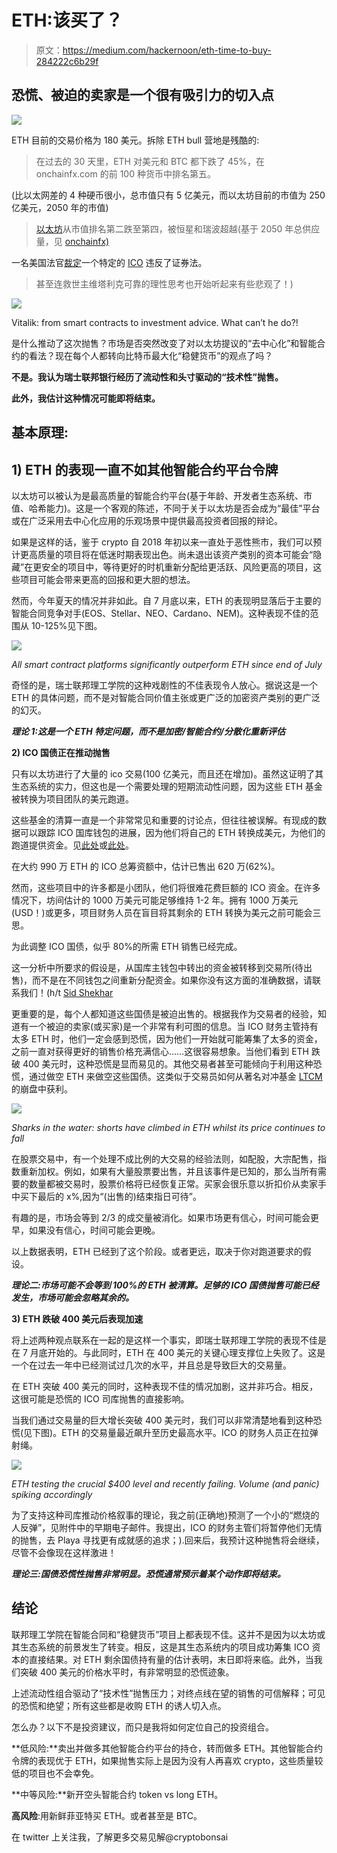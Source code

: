 # ETH:该买了？

> 原文：<https://medium.com/hackernoon/eth-time-to-buy-284222c6b29f>

## 恐慌、被迫的卖家是一个很有吸引力的切入点

![](img/4633c55934a657c53a13ba149a957430.png)

ETH 目前的交易价格为 180 美元。拆除 ETH bull 营地是残酷的:

>在过去的 30 天里，ETH 对美元和 BTC 都下跌了 45%，在 onchainfx.com 的前 100 种货币中排名第五。

(比以太网差的 4 种硬币很小，总市值只有 5 亿美元，而以太坊目前的市值为 250 亿美元，2050 年的市值)

>[以太坊](https://hackernoon.com/tagged/ethereum)从市值排名第二跌至第四，被恒星和瑞波超越(基于 2050 年总供应量，见 [onchainfx)](http://www.onchainfx.com)

一名美国法官[裁定](https://www.bloomberg.com/news/articles/2018-09-11/u-s-judge-says-initial-coin-offering-covered-by-securities-law)一个特定的 [ICO](https://hackernoon.com/tagged/ico) 违反了证券法。

>甚至连救世主维塔利克可靠的理性思考也开始听起来有些悲观了！)

![](img/8f4028600967b1db3b309a04b0811572.png)

Vitalik: from smart contracts to investment advice. What can’t he do?!

是什么推动了这次抛售？市场是否突然改变了对以太坊提议的“去中心化”和智能合约的看法？现在每个人都转向比特币最大化“稳健货币”的观点了吗？

**不是。我认为瑞士联邦银行经历了流动性和头寸驱动的“技术性”抛售。**

**此外，我估计这种情况可能即将结束。**

## **基本原理:**

## **1) ETH 的表现一直不如其他智能合约平台令牌**

以太坊可以被认为是最高质量的智能合约平台(基于年龄、开发者生态系统、市值、哈希能力)。这是一个客观的陈述，不同于关于以太坊是否会成为“最佳”平台或在广泛采用去中心化应用的乐观场景中提供最高投资者回报的辩论。

如果是这样的话，鉴于 crypto 自 2018 年初以来一直处于恶性熊市，我们可以预计更高质量的项目将在低迷时期表现出色。尚未退出该资产类别的资本可能会“隐藏”在更安全的项目中，等待更好的时机重新分配给更活跃、风险更高的项目，这些项目可能会带来更高的回报和更大胆的想法。

然而，今年夏天的情况并非如此。自 7 月底以来，ETH 的表现明显落后于主要的智能合同竞争对手(EOS、Stellar、NEO、Cardano、NEM)。这种表现不佳的范围从 10-125%见下图。

![](img/7aa80813b1bb619eacf3ae0dd6939c6f.png)

*All smart contract platforms significantly outperform ETH since end of July*

奇怪的是，瑞士联邦理工学院的这种戏剧性的不佳表现令人放心。据说这是一个 ETH 的具体问题，而不是对智能合同价值主张或更广泛的加密资产类别的更广泛的幻灭。

***理论 1:这是一个 ETH 特定问题，而不是加密/智能合约/分散化重新评估***

**2) ICO 国债正在推动抛售**

只有以太坊进行了大量的 ico 交易(100 亿美元，而且还在增加)。虽然这证明了其生态系统的实力，但这也是一个需要处理的短期流动性问题，因为这些 ETH 基金被转换为项目团队的美元跑道。

这些基金的清算一直是一个非常常见和重要的讨论点，但往往被误解。有现成的数据可以跟踪 ICO 国库钱包的进展，因为他们将自己的 ETH 转换成美元，为他们的跑道提供资金。见[此处](https://diar.co/ico-treasury-balances/)或[此处](http://www.dappcapitulation.com/)。

在大约 990 万 ETH 的 ICO 总筹资额中，估计已售出 620 万(62%)。

然而，这些项目中的许多都是小团队，他们将很难花费巨额的 ICO 资金。在许多情况下，坊间估计的 1000 万美元可能足够维持 1-2 年。拥有 1000 万美元(USD！)或更多，项目财务人员在盲目将其剩余的 ETH 转换为美元之前可能会三思。

为此调整 ICO 国债，似乎 80%的所需 ETH 销售已经完成。

这一分析中所要求的假设是，从国库主钱包中转出的资金被转移到交易所(待出售)，而不是在不同钱包之间重新分配资金。如果你没有这方面的准确数据，请联系我们！(h/t [Sid Shekhar](https://medium.com/u/6962290f7a17?source=post_page-----284222c6b29f--------------------------------)

更重要的是，每个人都知道这些国债是被迫出售的。根据我作为交易者的经验，知道有一个被迫的卖家(或买家)是一个非常有利可图的信息。当 ICO 财务主管持有太多 ETH 时，他们一定会感到恐慌，因为他们一开始就可能筹集了太多的资金，之前一直对获得更好的销售价格充满信心……这很容易想象。当他们看到 ETH 跌破 400 美元时，这种恐慌是显而易见的。其他交易者甚至可能倾向于利用这种恐慌，通过做空 ETH 来做空这些国债。这类似于交易员如何从著名对冲基金 [LTCM](https://en.wikipedia.org/wiki/Long-Term_Capital_Management) 的崩盘中获利。

![](img/b40ae8857592b8ccee59c36fd9202715.png)

*Sharks in the water: shorts have climbed in ETH whilst its price continues to fall*

在股票交易中，有一个处理不成比例的大交易的经验法则，如配股，大宗配售，指数重新加权。例如，如果有大量股票要出售，并且该事件是已知的，那么当所有需要的数量都被交易时，股票价格将已经恢复正常。买家会很乐意以折扣价从卖家手中买下最后的 x%,因为“(出售的)结束指日可待”。

有趣的是，市场会等到 2/3 的成交量被消化。如果市场更有信心，时间可能会更早，如果没有信心，时间可能会更晚。

以上数据表明，ETH 已经到了这个阶段。或者更远，取决于你对跑道要求的假设。

***理论二:市场可能不会等到 100%的 ETH 被清算。足够的 ICO 国债抛售可能已经发生，市场可能会忽略其余的。***

**3) ETH 跌破 400 美元后表现加速**

将上述两种观点联系在一起的是这样一个事实，即瑞士联邦理工学院的表现不佳是在 7 月底开始的。与此同时，ETH 在 400 美元的关键心理支撑位上失败了。这是一个在过去一年中已经测试过几次的水平，并且总是导致巨大的交易量。

在 ETH 突破 400 美元的同时，这种表现不佳的情况加剧，这并非巧合。相反，这很可能是恐慌的 ICO 司库抛售的直接影响。

当我们通过交易量的巨大增长突破 400 美元时，我们可以非常清楚地看到这种恐慌(见下图)。ETH 的交易量最近飙升至历史最高水平。ICO 的财务人员正在拉弹射绳。

![](img/4c4eec841120583e679652b4ce57ff34.png)

*ETH testing the crucial $400 level and recently failing. Volume (and panic) spiking accordingly*

为了支持这种司库推动价格叙事的理论，我之前(正确地)预测了一个小的“燃烧的人反弹”，见附件中的早期电子邮件。我提出，ICO 的财务主管们将暂停他们无情的抛售，去 Playa 寻找更有成就感的追求；).回来后，我预计这种抛售将会继续，尽管不会像现在这样激进！

***理论三:国债恐慌性抛售非常明显。恐慌通常预示着某个动作即将结束。***

## **结论**

联邦理工学院在智能合同和“稳健货币”项目上都表现不佳。这并不是因为以太坊或其生态系统的前景发生了转变。相反，这是其生态系统内的项目成功筹集 ICO 资本的直接结果。对 ETH 剩余国债持有量的估计表明，末日即将来临。此外，当我们突破 400 美元的价格水平时，有非常明显的恐慌迹象。

上述流动性组合驱动了“技术性”抛售压力；对终点线在望的销售的可信解释；可见的恐慌和绝望；所有这些都是收购 ETH 的诱人切入点。

怎么办？以下不是投资建议，而只是我将如何定位自己的投资组合。

**低风险:**卖出并做多其他智能合约平台的持仓，转而做多 ETH。其他智能合约令牌的表现优于 ETH，如果抛售实际上是因为没有人再喜欢 crypto，这些质量较低的项目也不会幸免。

**中等风险:**新开空头智能合约 token vs long ETH。

**高风险**:用新鲜菲亚特买 ETH。或者甚至是 BTC。

在 twitter 上关注我，了解更多交易见解@cryptobonsai